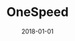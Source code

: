 ---
layout: site
title: "OneSpeed"
date: 2018-01-01
categories: [community]
version: 4.3.2
major: 4
minor: 3
patch: 2
slug: onespeed
link: https://onespeed.io/
submitter: lpolepeddi
permalink: /sites/:slug
---
